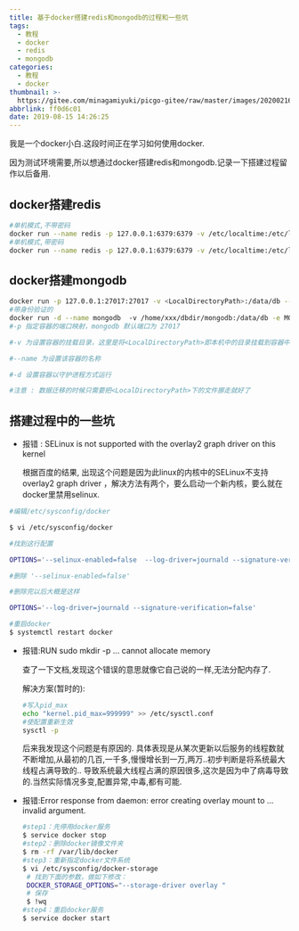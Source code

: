 ```yaml
---
title: 基于docker搭建redis和mongodb的过程和一些坑
tags:
  - 教程
  - docker
  - redis
  - mongodb
categories:
  - 教程
  - docker
thumbnail: >-
  https://gitee.com/minagamiyuki/picgo-gitee/raw/master/images/20200216175552.png
abbrlink: ff0d6c01
date: 2019-08-15 14:26:25
---
```


我是一个docker小白.这段时间正在学习如何使用docker.

因为测试环境需要,所以想通过docker搭建redis和mongodb.记录一下搭建过程留作以后备用.



## docker搭建redis

```bash
#单机模式,不带密码
docker run --name redis -p 127.0.0.1:6379:6379 -v /etc/localtime:/etc/localtime -d redis
#单机模式,带密码
docker run --name redis -p 127.0.0.1:6379:6379 -v /etc/localtime:/etc/localtime -d redis --requirepass "密码"
```

<!-- more -->

## docker搭建mongodb

```bash
docker run -p 127.0.0.1:27017:27017 -v <LocalDirectoryPath>:/data/db --name docker_mongodb -d mongo
#带身份验证的
docker run -d --name mongodb  -v /home/xxx/dbdir/mongodb:/data/db -e MONGO_INITDB_ROOT_USERNAME=xxx -e  MONGO_INITDB_ROOT_PASSWORD=xxxxx -p 27017:27017  mongo --auth
#-p 指定容器的端口映射，mongodb 默认端口为 27017

#-v 为设置容器的挂载目录，这里是将<LocalDirectoryPath>即本机中的目录挂载到容器中的/data/db中作为 mongodb 的存储目录

#--name 为设置该容器的名称

#-d 设置容器以守护进程方式运行

#注意 : 数据迁移的时候只需要把<LocalDirectoryPath>下的文件挪走就好了
```

## 搭建过程中的一些坑

* 报错 : SELinux is not supported with the overlay2 graph driver on this kernel

  根据百度的结果, 出现这个问题是因为此linux的内核中的SELinux不支持 overlay2 graph driver ，解决方法有两个，要么启动一个新内核，要么就在docker里禁用selinux.

```bash
#编辑/etc/sysconfig/docker

$ vi /etc/sysconfig/docker

#找到这行配置

OPTIONS='--selinux-enabled=false  --log-driver=journald --signature-verification=false'

#删除 '--selinux-enabled=false'  

#删除完以后大概是这样

OPTIONS='--log-driver=journald --signature-verification=false'

#重启docker
$ systemctl restart docker
```

* 报错:RUN sudo mkdir -p ... cannot allocate memory

  查了一下文档,发现这个错误的意思就像它自己说的一样,无法分配内存了.

  解决方案(暂时的):

  ```bash
  #写入pid_max
  echo "kernel.pid_max=999999" >> /etc/sysctl.conf
  #使配置重新生效
  sysctl -p
  ```

  后来我发现这个问题是有原因的.
  具体表现是从某次更新以后服务的线程数就不断增加,从最初的几百,一千多,慢慢增长到一万,两万..初步判断是将系统最大线程占满导致的..
  导致系统最大线程占满的原因很多,这次是因为中了病毒导致的.当然实际情况多变,配置异常,中毒,都有可能.

* 报错:Error response from daemon: error creating overlay mount to ... invalid argument.

  ```bash
  #step1：先停用docker服务
  $ service docker stop
  #step2：删除docker镜像文件夹
  $ rm -rf /var/lib/docker
  #step3：重新指定docker文件系统
  $ vi /etc/sysconfig/docker-storage
   # 找到下面的参数，做如下修改：
   DOCKER_STORAGE_OPTIONS="--storage-driver overlay "
   # 保存
   $ !wq
  #step4：重启docker服务
  $ service docker start
  ```

  

